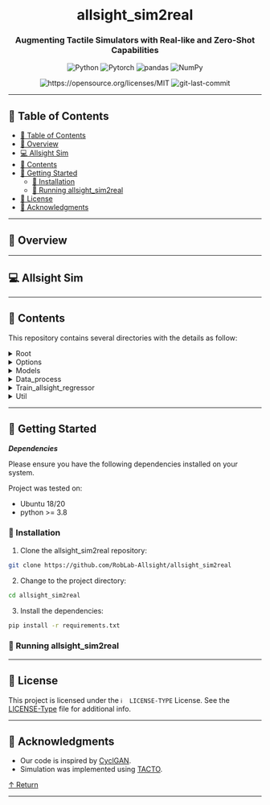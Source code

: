 <div align="center">
<h1 align="center">
<!-- <img src="https://raw.githubusercontent.com/PKief/vscode-material-icon-theme/ec559a9f6bfd399b82bb44393651661b08aaf7ba/icons/folder-markdown-open.svg" width="100" /> -->
<br>allsight_sim2real</h1>
<h3>Augmenting Tactile Simulators with Real-like and Zero-Shot Capabilities</h3>

<p align="center">

<img src="https://img.shields.io/badge/Python-3776AB.svg?style&logo=Python&logoColor=white" alt="Python" />
<img src="https://img.shields.io/badge/PyTorch-%23EE4C2C.svg?style&logo=PyTorch&logoColor=white" alt="Pytorch" />
<img src="https://img.shields.io/badge/pandas-150458.svg?style&logo=pandas&logoColor=white" alt="pandas" />
<img src="https://img.shields.io/badge/NumPy-013243.svg?style&logo=NumPy&logoColor=white" alt="NumPy" />
</p>

<img src="https://img.shields.io/badge/License-MIT-yellow.svg" alt="https://opensource.org/licenses/MIT" />
<img src="https://img.shields.io/github/last-commit/RobLab-Allsight/allsight_sim2real?style&color=5D6D7E" alt="git-last-commit" />

</div>

---

## 📖 Table of Contents

- [📖 Table of Contents](#-table-of-contents)
- [📍 Overview](#-overview)
- [:computer: Allsight Sim](#computer-allsight-sim)
- [📂 Contents](#-contents)
- [🚀 Getting Started](#-getting-started)
  - [🔧 Installation](#-installation)
  - [🤖 Running allsight\_sim2real](#-running-allsight_sim2real)
- [📄 License](#-license)
- [👏 Acknowledgments](#-acknowledgments)

---


## 📍 Overview



---

## :computer: Allsight Sim



---

## 📂 Contents

This repository contains several directories with the details as follow: 


<details closed><summary>Root</summary>

| File                                                                                                                      | Summary                   |
| ---                                                                                                                       | ---                       |
| [requirements.txt](https://github.com/RobLab-Allsight/allsight_sim2real/blob/main/requirements.txt)                       | Dependencies file |
| [train.py](https://github.com/RobLab-Allsight/allsight_sim2real/blob/main/train.py)                                       | Train the GAN model|
| [test.py](https://github.com/RobLab-Allsight/allsight_sim2real/blob/main/test.py)                                         | Test the GAN model |
| [train_regressor.py](https://github.com/RobLab-Allsight/allsight_sim2real/blob/main/train_regressor.py)                   | Train the regressor model only |
| [train_regressor_finetune.py](https://github.com/RobLab-Allsight/allsight_sim2real/blob/main/train_regressor_finetune.py) | Train a pre-trained regressor model with additional data |

</details>

<details closed><summary>Options</summary>
Python files forked from CycleGAN repo (link in the acknowldegments)

</details>

<details closed><summary>Models</summary>

| File                                                                                                                     | Summary                   |
| ---                                                                                                                      | ---                       |
| [networks.py](https://github.com/RobLab-Allsight/allsight_sim2real/blob/main/models/networks.py)                         | HTTPStatus Exception: 429 |
| [diff_cycle_gan_model.py](https://github.com/RobLab-Allsight/allsight_sim2real/blob/main/models/diff_cycle_gan_model.py) | HTTPStatus Exception: 429 |
| [test_model.py](https://github.com/RobLab-Allsight/allsight_sim2real/blob/main/models/test_model.py)                     | HTTPStatus Exception: 429 |
| [cycle_gan_model.py](https://github.com/RobLab-Allsight/allsight_sim2real/blob/main/models/cycle_gan_model.py)           | HTTPStatus Exception: 429 |
| [pre_process.py](https://github.com/RobLab-Allsight/allsight_sim2real/blob/main/models/pre_process.py)                   | HTTPStatus Exception: 429 |
| [base_model.py](https://github.com/RobLab-Allsight/allsight_sim2real/blob/main/models/base_model.py)                     | HTTPStatus Exception: 429 |

</details>

<details closed><summary>Data_process</summary>

| File                                                                                                                                   | Summary                   |
| ---                                                                                                                                    | ---                       |
| [merge_json_sim.py](https://github.com/RobLab-Allsight/allsight_sim2real/blob/main/data_process/merge_json_sim.py)                     | HTTPStatus Exception: 429 |
| [sim2gan_json.py](https://github.com/RobLab-Allsight/allsight_sim2real/blob/main/data_process/sim2gan_json.py)                         | HTTPStatus Exception: 429 |
| [vis_utils.py](https://github.com/RobLab-Allsight/allsight_sim2real/blob/main/data_process/vis_utils.py)                               | HTTPStatus Exception: 429 |
| [update_ref_frame_gan.py](https://github.com/RobLab-Allsight/allsight_sim2real/blob/main/data_process/update_ref_frame_gan.py)         | HTTPStatus Exception: 429 |
| [filter_real_images.py](https://github.com/RobLab-Allsight/allsight_sim2real/blob/main/data_process/filter_real_images.py)             | HTTPStatus Exception: 429 |
| [transfer_images.py](https://github.com/RobLab-Allsight/allsight_sim2real/blob/main/data_process/transfer_images.py)                   | HTTPStatus Exception: 429 |
| [display_images.py](https://github.com/RobLab-Allsight/allsight_sim2real/blob/main/data_process/display_images.py)                     | HTTPStatus Exception: 429 |
| [add_diff_frame.py](https://github.com/RobLab-Allsight/allsight_sim2real/blob/main/data_process/add_diff_frame.py)                     | HTTPStatus Exception: 429 |
| [compare_sim_real.py](https://github.com/RobLab-Allsight/allsight_sim2real/blob/main/data_process/compare_sim_real.py)                 | HTTPStatus Exception: 429 |
| [update_compose_frame_gan.py](https://github.com/RobLab-Allsight/allsight_sim2real/blob/main/data_process/update_compose_frame_gan.py) | HTTPStatus Exception: 429 |

</details>

<details closed><summary>Train_allsight_regressor</summary>

| File                                                                                                                 | Summary                   |
| ---                                                                                                                  | ---                       |
| [img_utils.py](https://github.com/RobLab-Allsight/allsight_sim2real/blob/main/train_allsight_regressor/img_utils.py) | HTTPStatus Exception: 429 |
| [vis_utils.py](https://github.com/RobLab-Allsight/allsight_sim2real/blob/main/train_allsight_regressor/vis_utils.py) | HTTPStatus Exception: 429 |
| [models.py](https://github.com/RobLab-Allsight/allsight_sim2real/blob/main/train_allsight_regressor/models.py)       | HTTPStatus Exception: 429 |
| [misc.py](https://github.com/RobLab-Allsight/allsight_sim2real/blob/main/train_allsight_regressor/misc.py)           | HTTPStatus Exception: 429 |
| [surface.py](https://github.com/RobLab-Allsight/allsight_sim2real/blob/main/train_allsight_regressor/surface.py)     | HTTPStatus Exception: 429 |
| [datasets.py](https://github.com/RobLab-Allsight/allsight_sim2real/blob/main/train_allsight_regressor/datasets.py)   | HTTPStatus Exception: 429 |
| [geometry.py](https://github.com/RobLab-Allsight/allsight_sim2real/blob/main/train_allsight_regressor/geometry.py)   | HTTPStatus Exception: 429 |

</details>

<details closed><summary>Util</summary>

| File                                                                                               | Summary                   |
| ---                                                                                                | ---                       |
| [image_pool.py](https://github.com/RobLab-Allsight/allsight_sim2real/blob/main/util/image_pool.py) | HTTPStatus Exception: 429 |
| [util.py](https://github.com/RobLab-Allsight/allsight_sim2real/blob/main/util/util.py)             | HTTPStatus Exception: 429 |
| [visualizer.py](https://github.com/RobLab-Allsight/allsight_sim2real/blob/main/util/visualizer.py) | HTTPStatus Exception: 429 |
| [html.py](https://github.com/RobLab-Allsight/allsight_sim2real/blob/main/util/html.py)             | HTTPStatus Exception: 429 |

</details>

---

## 🚀 Getting Started

***Dependencies***

Please ensure you have the following dependencies installed on your system.

Project was tested on:
- Ubuntu 18/20
- python >= 3.8

### 🔧 Installation

1. Clone the allsight_sim2real repository:
```sh
git clone https://github.com/RobLab-Allsight/allsight_sim2real
```

2. Change to the project directory:
```sh
cd allsight_sim2real
```

3. Install the dependencies:
```sh
pip install -r requirements.txt
```

### 🤖 Running allsight_sim2real



---

## 📄 License

This project is licensed under the `ℹ️  LICENSE-TYPE` License. See the [LICENSE-Type](LICENSE) file for additional info.

---

## 👏 Acknowledgments

- Our code is inspired by [CyclGAN](https://github.com/junyanz/pytorch-CycleGAN-and-pix2pix).
- Simulation was implemented using [TACTO](https://github.com/facebookresearch/tacto). 


[↑ Return](#Top)

---
